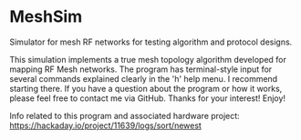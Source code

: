 # MeshSim
Simulator for mesh RF networks for testing algorithm and protocol designs.

This simulation implements a true mesh topology algorithm developed for mapping RF Mesh networks.  The program has terminal-style input for several commands explained clearly in the 'h' help menu.  I recommend starting there.  If you have a question about the program or how it works, please feel free to contact me via GitHub.  Thanks for your interest! Enjoy!

Info related to this program and associated hardware project:
https://hackaday.io/project/11639/logs/sort/newest
